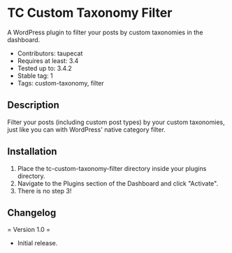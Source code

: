# TC Custom Taxonomy Filter

A WordPress plugin to filter your posts by custom taxonomies in the dashboard.

* Contributors: taupecat
* Requires at least: 3.4
* Tested up to: 3.4.2
* Stable tag: 1
* Tags: custom-taxonomy, filter

## Description

Filter your posts (including custom post types) by your custom taxonomies, just like you can with WordPress' native category filter.

## Installation

1. Place the tc-custom-taxonomy-filter directory inside your plugins directory.
2. Navigate to the Plugins section of the Dashboard and click "Activate".
3. There is no step 3!

## Changelog

= Version 1.0 =
* Initial release.
